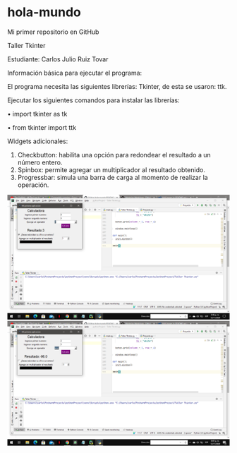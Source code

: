# hola-mundo
Mi primer repositorio en GitHub

Taller Tkinter

Estudiante: Carlos Julio Ruiz Tovar

Información básica para ejecutar el programa:

El programa necesita las siguientes librerías: Tkinter, de esta se usaron: ttk.

Ejecutar los siguientes comandos para instalar las librerías:

• import tkinter as tk

• from tkinter import ttk

Widgets adicionales:
1. Checkbutton: habilita una opción para redondear el resultado a un número entero.
2. Spinbox: permite agregar un multiplicador al resultado obtenido.
3. Progressbar: simula una barra de carga al momento de realizar la operación.

![Calculadora Tkinter](https://github.com/CarlosJulioRuizTovar/hola-mundo/blob/main/Tkinter.png)
![Calculadora Tkinter1](https://github.com/CarlosJulioRuizTovar/hola-mundo/blob/main/Tkinter1.png)

